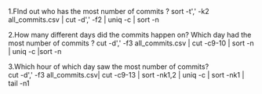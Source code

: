 1.FInd out who has the most number of commits ?
sort -t',' -k2 all_commits.csv | cut -d',' -f2 | uniq -c | sort -n

2.How many different days did the commits happen on? Which day had the most number of commits ?
cut -d',' -f3 all_commits.csv | cut -c9-10 | sort -n | uniq -c |sort -n

3.Which hour of which day saw the most number of commits?  
cut -d',' -f3 all_commits.csv| cut -c9-13 | sort -nk1,2 | uniq -c | sort -nk1 | tail -n1
